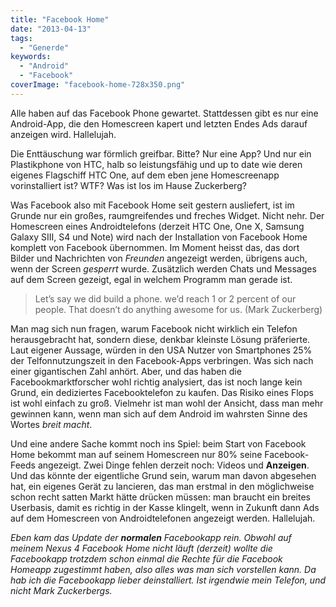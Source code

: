 ```yaml
---
title: "Facebook Home"
date: "2013-04-13"
tags:
  - "Generde"
keywords:
  - "Android"
  - "Facebook"
coverImage: "facebook-home-728x350.png"
---
```


Alle haben auf das Facebook Phone gewartet. Stattdessen gibt es nur eine Android-App, die den Homescreen kapert und letzten Endes Ads darauf anzeigen wird. Hallelujah.

Die Enttäuschung war förmlich greifbar. Bitte? Nur eine App? Und nur ein Plastikphone von HTC, halb so leistungsfähig und up to date wie deren eigenes Flagschiff HTC One, auf dem eben jene Homescreenapp vorinstalliert ist? WTF? Was ist los im Hause Zuckerberg?

Was Facebook also mit Facebook Home seit gestern ausliefert, ist im Grunde nur ein großes, raumgreifendes und freches Widget. Nicht nehr. Der Homescreen eines Androidtelefons (derzeit HTC One, One X, Samsung Galaxy SIII, S4 und Note) wird nach der Installation von Facebook Home komplett von Facebook übernommen. Im Moment heisst das, das dort Bilder und Nachrichten von _Freunden_ angezeigt werden, übrigens auch, wenn der Screen _gesperrt_ wurde. Zusätzlich werden Chats und Messages auf dem Screen gezeigt, egal in welchem Programm man gerade ist.

> Let’s say we did build a phone. we’d reach 1 or 2 percent of our people. That doesn’t do anything awesome for us. (Mark Zuckerberg)

Man mag sich nun fragen, warum Facebook nicht wirklich ein Telefon herausgebracht hat, sondern diese, denkbar kleinste Lösung präferierte. Laut eigener Aussage, würden in den USA Nutzer von Smartphones 25% der Telfonnutzungszeit in den Facebook-Apps verbringen. Was sich nach einer gigantischen Zahl anhört. Aber, und das haben die Facebookmarktforscher wohl richtig analysiert, das ist noch lange kein Grund, ein dediziertes Facebooktelefon zu kaufen. Das Risiko eines Flops ist wohl einfach zu groß. Vielmehr ist man wohl der Ansicht, dass man mehr gewinnen kann, wenn man sich auf dem Android im wahrsten Sinne des Wortes _breit macht_.

Und eine andere Sache kommt noch ins Spiel: beim Start von Facebook Home bekommt man auf seinem Homescreen nur 80% seine Facebook-Feeds angezeigt. Zwei Dinge fehlen derzeit noch: Videos und **Anzeigen**. Und das könnte der eigentliche Grund sein, warum man davon abgesehen hat, ein eigenes Gerät zu lancieren, das man erstmal in den möglichweise schon recht satten Markt hätte drücken müssen: man braucht ein breites Userbasis, damit es richtig in der Kasse klingelt, wenn in Zukunft dann Ads auf dem Homescreen von Androidtelefonen angezeigt werden. Hallelujah.

_Eben kam das Update der_ **_normalen_** _Facebookapp rein. Obwohl auf meinem Nexus 4 Facebook Home nicht läuft (derzeit) wollte die Facebookapp trotzdem schon einmal die Rechte für die Facebook Homeapp zugestimmt haben, also alles was man sich vorstellen kann. Da hab ich die Facebookapp lieber deinstalliert. Ist irgendwie mein Telefon, und nicht Mark Zuckerbergs._
